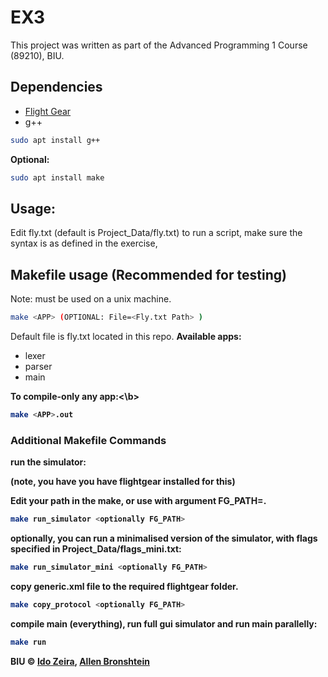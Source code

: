 # EX3
This project was written as part of the Advanced Programming 1 Course (89210), BIU.

## Dependencies
- [Flight Gear](https://www.flightgear.org/)
- g++
```bash
sudo apt install g++
```

<b>Optional:</b>
```bash
sudo apt install make
```
## Usage:
Edit fly.txt (default is Project_Data/fly.txt) to run a script, make sure the syntax is as defined in the exercise, 

## Makefile usage (Recommended for testing)
Note: must be used on a unix machine.
```bash
make <APP> (OPTIONAL: File=<Fly.txt Path> )
```
Default file is fly.txt located in this repo.
<b>Available apps:</b>
- lexer
- parser
- main

<b>To compile-only any app:<\b>
 ```bash
 make <APP>.out 
 ```

### Additional Makefile Commands
<b>run the simulator:</b>

(note, you have you have flightgear installed for this)

Edit your path in the make, or use with argument FG_PATH=<PATH>.

```bash
make run_simulator <optionally FG_PATH>
```
optionally, you can run a minimalised version of the simulator, with flags specified in Project_Data/flags_mini.txt:
```bash
make run_simulator_mini <optionally FG_PATH>
```

<b>copy generic.xml file to the required flightgear folder.</b>
```bash
make copy_protocol <optionally FG_PATH>
```

<b>compile main (everything), run full gui simulator and run main parallelly:</b>
```bash
make run
```
BIU © [Ido Zeira](github.com/idoze2), [Allen Bronshtein](github.com/allenbronshtein)
